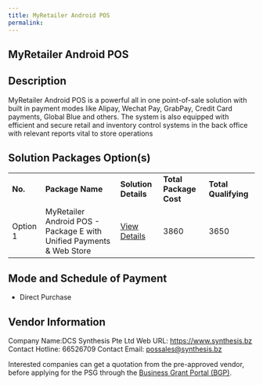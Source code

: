 ```yaml
---
title: MyRetailer Android POS
permalink: 
---
```


## MyRetailer Android POS

## Description

MyRetailer Android POS is a powerful all in one point-of-sale solution with built in payment modes like Alipay, Wechat Pay, GrabPay, Credit Card payments, Global Blue and others. The system is also equipped with efficient and secure retail and inventory control systems in the back office with relevant reports vital to store operations

## Solution Packages Option(s)

<table>
<tr>
<td><b>No.</b></td>
<td><b>Package Name</b></td>
<td><b>Solution Details</b></td>
<td><b>Total Package Cost</b></td>
<td><b>Total Qualifying</b></td>
</tr>
<tr>
<td>Option 1</td>
<td>MyRetailer Android POS - Package E with Unified Payments & Web Store</td>
<td><a href='https://www.gobusiness.gov.sg/images/psg/DesensitisedDCSSynthesisRetailerPOSAnnex3CRwef12August2021-_Part_5.pdf'>View Details</a></td>
<td>3860</td>
<td>3650</td>
</tr>
</table>

## Mode and Schedule of Payment

 - Direct Purchase

## Vendor Information

 Company Name:DCS Synthesis Pte Ltd 
Web URL: https://www.synthesis.bz 
Contact Hotline: 66526709 
Contact Email: possales@synthesis.bz 


Interested companies can get a quotation from the pre-approved vendor, before applying for the PSG through the <a href='https://www.businessgrants.gov.sg/'>Business Grant Portal (BGP)</a>.
